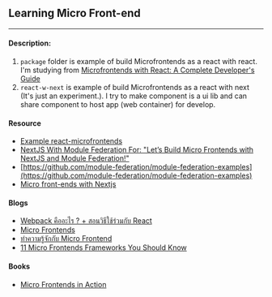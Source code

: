 ## Learning Micro Front-end

---

#### Description:

1. `package` folder is example of build Microfrontends as a react with react. I'm studying from [Microfrontends with React: A Complete Developer's Guide](https://www.udemy.com/course/microfrontend-course/)
2. `react-w-next` is example of build Microfrontends as a react with next (It's just an experiment.). I try to make component is a ui lib and can share component to host app (web container) for develop.

#### Resource

- [Example react-microfrontends](https://github.com/ranyelhousieny/react-microfrontends)
- [NextJS With Module Federation For: "Let’s Build Micro Frontends with NextJS and Module Federation!"](https://github.com/hamatoyogi/next-mf-blogpost)
- [https://github.com/module-federation/module-federation-examples](https://github.com/module-federation/module-federation-examples)
- [Micro front-ends with Nextjs](https://github.com/schalela/mf-nextjs)

#### Blogs

- [Webpack คืออะไร ? + สอนวิธีใช้ร่วมกับ React](https://medium.com/siamhtml/webpack-%E0%B8%84%E0%B8%B7%E0%B8%AD%E0%B8%AD%E0%B8%B0%E0%B9%84%E0%B8%A3-%E0%B8%AA%E0%B8%AD%E0%B8%99%E0%B8%A7%E0%B8%B4%E0%B8%98%E0%B8%B5%E0%B9%83%E0%B8%8A%E0%B9%89%E0%B8%A3%E0%B9%88%E0%B8%A7%E0%B8%A1%E0%B8%81%E0%B8%B1%E0%B8%9A-react-867c52704f19)
- [Micro Frontends](https://martinfowler.com/articles/micro-frontends.html)
- [ทำความรู้จักกับ Micro Frontend](https://medium.com/devspree/%E0%B8%97%E0%B8%B3%E0%B8%84%E0%B8%A7%E0%B8%B2%E0%B8%A1%E0%B8%A3%E0%B8%B9%E0%B9%89%E0%B8%88%E0%B8%B1%E0%B8%81%E0%B8%81%E0%B8%B1%E0%B8%9A-micro-frontend-ffe9887499fa)
- [11 Micro Frontends Frameworks You Should Know](https://itnext.io/11-micro-frontends-frameworks-you-should-know-b66913b9cd20)

#### Books

- [Micro Frontends in Action](https://livebook.manning.com/book/micro-frontends-in-action/chapter-1/31)
